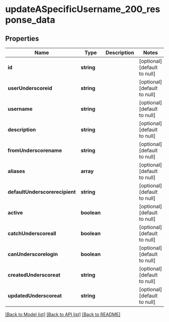 # updateASpecificUsername_200_response_data

## Properties
Name | Type | Description | Notes
------------ | ------------- | ------------- | -------------
**id** | **string** |  | [optional] [default to null]
**userUnderscoreid** | **string** |  | [optional] [default to null]
**username** | **string** |  | [optional] [default to null]
**description** | **string** |  | [optional] [default to null]
**fromUnderscorename** | **string** |  | [optional] [default to null]
**aliases** | **array** |  | [optional] [default to null]
**defaultUnderscorerecipient** | **string** |  | [optional] [default to null]
**active** | **boolean** |  | [optional] [default to null]
**catchUnderscoreall** | **boolean** |  | [optional] [default to null]
**canUnderscorelogin** | **boolean** |  | [optional] [default to null]
**createdUnderscoreat** | **string** |  | [optional] [default to null]
**updatedUnderscoreat** | **string** |  | [optional] [default to null]

[[Back to Model list]](../README.md#documentation-for-models) [[Back to API list]](../README.md#documentation-for-api-endpoints) [[Back to README]](../README.md)


